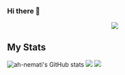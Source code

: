 ### Hi there 👋

<!--
**Ahmed-Roshdy-1/Ahmed-Roshdy-1** is a ✨ _special_ ✨ repository because its `README.md` (this file) appears on your GitHub profile.

Here are some ideas to get you started:

- 🔭 I’m currently working on ...
- 🌱 I’m currently learning ...
- 👯 I’m looking to collaborate on ...
- 🤔 I’m looking for help with ...
- 💬 Ask me about ...
- 📫 How to reach me: ...
- 😄 Pronouns: ...
- ⚡ Fun fact: ...
-->

<p align="center">
<img src="https://res.cloudinary.com/practicaldev/image/fetch/s--NzgxrJEe--/c_limit%2Cf_auto%2Cfl_progressive%2Cq_66%2Cw_880/https://dev-to-uploads.s3.amazonaws.com/uploads/articles/mdvk568xm4hmk3bjfsqs.gif">
</img>
</p>


## My Stats
<p align="start">
  <img src="https://github-readme-stats.vercel.app/api?username=Ahmed-Roshdy-1&show_icons=true&include_all_commits=true&theme=monokai" alt="ah-nemati's GitHub stats" />
   <img src="https://github-readme-stats.vercel.app/api/top-langs/?username=Ahmed-Roshdy-1&layout=compact&theme=monokai&langs_count=12"/>
  <img src="https://github-readme-streak-stats.herokuapp.com/?user=Ahmed-Roshdy-1&theme=monokai"/>
 
</p>

